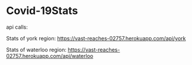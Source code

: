 # Covid-19Stats
api calls:

Stats of york region: https://vast-reaches-02757.herokuapp.com/api/york

Stats of waterloo region: https://vast-reaches-02757.herokuapp.com/api/waterloo
